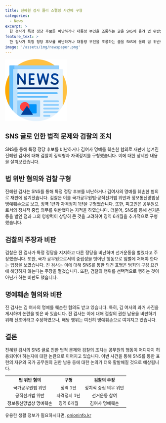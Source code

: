 ```yaml
---
title: 진혜원 검사 쥴리 스펠링 사건에 구형
categories:
  - News
excerpt: >
  한 검사가 특정 정당 후보를 비난하거나 대통령 부인을 조롱하는 글을 SNS에 올려 법 위반으로 재판에 넘겨졌다. 검찰은 이에 대해 징역 1년과 자격정지 1년, 정보통신망법상 명예훼손에 대해 징역 6개월을 구형했다. 진 검사는 정치적 중립 의무를 지켜야 하는 공무원으로서 선거운동을 했다는 지적에 반성하지 않고 있다. 또한, 여러 차례 특정 정당을 지지하거나 비판하는 행위로 선거운동을 한 것으로 밝혀졌다. 함께, 김 여사의 명예를 훼손한 혐의도 받고 있는데, 진 검사는 이를 비판하며 논란을 빚고 있다.
feature_text: >
  한 검사가 특정 정당 후보를 비난하거나 대통령 부인을 조롱하는 글을 SNS에 올려 법 위반으로 재판에 넘겨졌다. 검찰은 이에 대해 징역 1년과 자격정지 1년, 정보통신망법상 명예훼손에 대해 징역 6개월을 구형했다. 진 검사는 정치적 중립 의무를 지켜야 하는 공무원으로서 선거운동을 했다는 지적에 반성하지 않고 있다. 또한, 여러 차례 특정 정당을 지지하거나 비판하는 행위로 선거운동을 한 것으로 밝혀졌다. 함께, 김 여사의 명예를 훼손한 혐의도 받고 있는데, 진 검사는 이를 비판하며 논란을 빚고 있다.
image: '/assets/img/newspaper.png'
---
```


<p><img src="/assets/img/newspaper.png" alt="kimp 속보" /></p>

<h2>SNS 글로 인한 법적 문제와 검찰의 조치</h2>

<p data-ke-size="size16">SNS를 통해 특정 정당 후보를 비난하거나 김여사 명예를 훼손한 혐의로 재판에 넘겨진 진혜원 검사에 대해 검찰이 징역형과 자격정지를 구형했습니다. 이에 대한 상세한 내용을 살펴보겠습니다.</p>

<h2>법 위반 혐의와 검찰 구형</h2>

<p data-ke-size="size16">진혜원 검사는 SNS를 통해 특정 정당 후보를 비난하거나 김여사의 명예를 훼손한 혐의로 재판에 넘겨졌습니다. 검찰은 이를 국가공무원법·공직선거법 위반과 정보통신망법상 명예훼손으로 보고, 징역 1년과 자격정지 1년을 구형했습니다. 또한, 피고인은 공무원으로서의 정치적 중립 의무를 위반했다는 지적을 하였습니다. 더불어, SNS를 통해 선거운동을 벌인 점과 그의 영향력이 상당히 큰 것을 고려하여 징역 6개월을 추가적으로 구형했습니다.</p>

<h2>검찰의 주장과 비판</h2>

<p data-ke-size="size16">검찰은 진 검사가 특정 정당을 지지하고 다른 정당을 비난하며 선거운동을 벌였다고 주장했습니다. 또한, 국가 공무원으로서의 중립성을 벗어난 행동으로 엄벌에 처해야 한다는 입장을 보였습니다. 진 검사는 이에 대해 SNS를 통한 의견 표명은 범죄의 구성 요건에 해당하지 않는다는 주장을 펼쳤습니다. 또한, 검찰의 행위를 선택적으로 행하는 것이 아닌가 하는 비판도 했습니다.</p>

<h2>명예훼손 혐의와 비판</h2>

<p data-ke-size="size16">진 검사는 김 여사의 명예를 훼손한 혐의도 받고 있습니다. 특히, 김 여사의 과거 사진을 게시하며 논란을 빚은 바 있습니다. 진 검사는 이에 대해 검찰의 권한 남용을 비판하기 위해 신조어라고 주장하였으나, 해당 행위는 여전히 명예훼손으로 여겨지고 있습니다.</p>

<h2>결론</h2>

<p data-ke-size="size16">진혜원 검사의 SNS 글로 인한 법적 문제와 검찰의 조치는 공무원의 행동이 어디까지 허용되어야 하는지에 대한 논란으로 이어지고 있습니다. 이번 사건을 통해 SNS를 통한 표현의 자유와 국가 공무원의 권한 남용 등에 대한 논의가 더욱 활발해질 것으로 예상됩니다.</p>

<table>
    <tbody>
        <tr>
            <td style="text-align: center; height: 17px;"><b>법 위반 혐의</b></td>
            <td style="text-align: center; height: 17px;"><b>구형</b></td>
            <td style="text-align: center; height: 17px;"><b>검찰의 주장</b></td>
        </tr>
        <tr>
            <td style="text-align: center; height: 17px;">국가공무원법 위반</td>
            <td style="text-align: center; height: 17px;">징역 1년</td>
            <td style="text-align: center; height: 17px;">정치적 중립 의무 위반</td>
        </tr>
        <tr>
            <td style="text-align: center; height: 17px;">공직선거법 위반</td>
            <td style="text-align: center; height: 17px;">자격정지 1년</td>
            <td style="text-align: center; height: 17px;">선거운동 참여</td>
        </tr>
        <tr>
            <td style="text-align: center; height: 17px;">정보통신망법상 명예훼손</td>
            <td style="text-align: center; height: 17px;">징역 6개월</td>
            <td style="text-align: center; height: 17px;">김여사 명예훼손</td>
        </tr>
    </tbody>
</table>

<p data-ke-size="size16"></p>
유용한 생활 정보가 필요하시다면, <a href="https://onioninfo.kr" rel="dofollow">onioninfo.kr</a>


